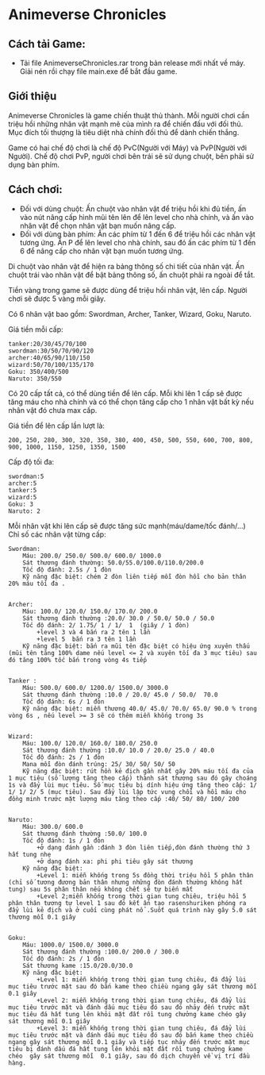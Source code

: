 
# Animeverse Chronicles

## Cách tải Game:

+ 	Tải file AnimeverseChronicles.rar trong bản release mới nhất về máy. Giải nén rồi chạy file main.exe để bắt đầu game.


## Giới thiệu
Animeverse Chronicles là game chiến thuật thủ thành. Mỗi người chơi cần triệu hồi những nhân vật mạnh mẽ của mình ra để chiến đấu với đối thủ. Mục đích tối thượng là tiêu diệt nhà chính đối thủ để dành chiến thắng.

Game có hai chế độ chơi là chế độ PvC(Người với Máy) và PvP(Người với Người).
Chế độ chơi PvP, người chơi bên trái sẽ sử dụng chuột, bên phải sử dụng bàn phím.

## Cách chơi:
+   Đối với dùng chuột: 
    Ấn chuột vào nhân vật để triệu hồi khi đủ tiền, ấn vào nút nâng cấp hình mũi tên lên để lên level cho nhà chính, và ấn vào nhân vật để chọn nhân vật bạn muốn nâng cấp.
+   Đối với dùng bàn phím: 
    Ấn các phím từ 1 đến 6 để triệu hồi các nhân vật tương ứng. Ấn P để lên level cho nhà chính, sau đó ấn các phím từ 1 đến 6 để nâng cấp cho nhân vật bạn muốn tương ứng.

Di chuột vào nhân vật để hiện ra bảng thông số chi tiết của nhân vật. Ấn chuột trái vào nhân 
vật để bật bảng thông số, ấn chuột phải ra ngoài để tắt.

Tiền vàng trong game sẽ được dùng để triệu hồi nhân vật, lên cấp.
Người chơi sẽ được 5 vàng mỗi giây.

Có 6 nhân vật bao gồm: Swordman, Archer, Tanker, Wizard, Goku, Naruto.

Giá tiền mỗi cấp:

	tanker:20/30/45/70/100
	swordman:30/50/70/90/120
	archer:40/65/90/110/150
	wizard:50/70/100/135/170
	Goku: 350/400/500
	Naruto: 350/550

Có 20 cấp tất cả, có thể dùng tiền để lên cấp. Mỗi khi lên 1 cấp sẽ được tăng máu cho nhà chính và có thể chọn tăng cấp cho 1 nhân vật bất kỳ nếu nhân vật đó chưa max cấp.

Giá tiền để lên cấp lần lượt là:

    200, 250, 280, 300, 320, 350, 380, 400, 450, 500, 550, 600, 700, 800, 900, 1000, 1150, 1250, 1350, 1500


Cấp độ tối đa: 

    swordman:5
	archer:5
	tanker:5
	wizard:5
	Goku: 3
	Naruto: 2

Mỗi nhân vật khi lên cấp sẽ được tăng sức mạnh(máu/dame/tốc đánh/…)
Chỉ số các nhân vật từng cấp:

	Swordman: 
		Máu: 200.0/ 250.0/ 500.0/ 600.0/ 1000.0
		Sát thương đánh thường: 50.0/55.0/100.0/110.0/200.0
		Tốc độ đánh: 2.5s / 1 đòn
		Kỹ năng đặc biệt: chém 2 đòn liên tiếp mỗi đòn hồi cho bản thân 20% máu tối đa .
	

	Archer: 
		Máu: 100.0/ 120.0/ 150.0/ 170.0/ 200.0
		Sát thương đánh thường :20.0/ 30.0 / 50.0/ 50.0 / 50.0
		Tốc độ đánh: 2/ 1.75/ 1 / 1/  1  (giây / 1 đòn)
			+level 3 và 4 bắn ra 2 tên 1 lần
			+level 5  bắn ra 3 tên 1 lần
		Kỹ năng đặc biệt: bắn ra mũi tên đặc biệt có hiệu ứng xuyên thấu (mũi tên tăng 100% dame nếu level <= 2 và xuyên tối đa 3 mục tiêu) sau đó tăng 100% tốc bắn trong vòng 4s tiếp
	

	Tanker :
		Máu: 500.0/ 600.0/ 1200.0/ 1500.0/ 3000.0
		Sát thương đánh thường :10.0 / 20.0/ 45.0 / 50.0/  70.0
		Tốc độ đánh: 6s / 1 đòn
		Kỹ năng đặc biệt: miễn thương 40.0/ 45.0/ 70.0/ 65.0/ 90.0 % trong vòng 6s , nếu level >= 3 sẽ có thêm miễn khống trong 3s
	

	Wizard:
		Máu: 100.0/ 120.0/ 160.0/ 180.0/ 250.0
		Sát thương đánh thường :10.0/ 10.0 / 20.0/ 25.0 / 40.0
		Tốc độ đánh: 2s / 1 đòn
		Mana mỗi đòn đánh trúng: 25/ 30/ 50/ 50/ 50
		Kỹ năng đặc biệt: rút hồn kẻ địch gần nhất gây 20% máu tối đa của 1 mục tiêu (số lượng tăng theo cấp) thành sát thương sau đó gây choáng 1s và đẩy lùi mục tiêu. Số mục tiêu bị dính hiệu ứng tăng theo cấp: 1/ 1/ 1/ 2/ 5 (mục tiêu). Sau đẩy lùi lập tức vung chổi và hồi máu cho đồng minh trước mặt lượng máu tăng theo cấp :40/ 50/ 80/ 100/ 200
	

	Naruto:
		Máu: 300.0/ 600.0
		Sát thương đánh thường :50.0/ 100.0
		Tốc độ đánh: 1s / 1 đòn
			+ở dạng đánh gần :đánh 3 đòn liên tiếp,đòn đánh thường thứ 3 hất tung nhẹ
			+ở dạng đánh xa: phi phi tiêu gây sát thương
		Kỹ năng đặc biệt:
			+Level 1: miễn khống trong 5s đồng thời triệu hồi 5 phân thân (chỉ số tương đương bản thân nhưng những đòn đánh thường không hất tung) sau 5s phân thân nếu không chết sẽ tự biến mất
			+Level 2;miễn khống trong thời gian tung chiêu, triệu hồi 5 phân thân tương tự level 1 sau đó kết ấn tạo rasenshuriken phóng ra đẩy lùi kẻ địch và ở cuối cùng phát nổ .Suốt quá trình này gây 5.0 sát thương mỗi 0.1 giây
	

	Goku:
		Máu: 1000.0/ 1500.0/ 3000.0
		Sát thương đánh thường :100.0/ 200.0 / 300.0
		Tốc độ đánh: 2s / 1 đòn
		Sát thương kame :15.0/20.0/30.0
		Kỹ năng đặc biệt:
			+Level 1: miễn khống trong thời gian tung chiêu, đá đẩy lùi mục tiêu trước mặt sau đó bắn kame theo chiều ngang gây sát thương mỗi 0.1 giây
			+Level 2: miễn khống trong thời gian tung chiêu, đá đẩy lùi mục tiêu trước mặt và đánh dấu mục tiêu đó sau đó nhảy đến trước mặt mục tiêu đá hất tung lên khỏi mặt đất rồi tung chưởng kame chéo gây sát thương mỗi 0.1 giây
			+Level 3: miễn khống trong thời gian tung chiêu, đá đẩy lùi mục tiêu trước mặt và đánh dấu mục tiêu đó sau đó bắn kame theo chiều ngang gây sát thương mỗi 0.1 giây và tiếp tục nhảy đến trước mặt mục tiêu bị đánh dấu đá hất tung lên khỏi mặt đất rồi tung chưởng kame chéo  gây sát thương mỗi  0.1 giây, sau đó dịch chuyển về vị trí đầu hàng.
